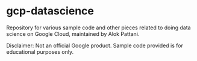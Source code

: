 # gcp-datascience
Repository for various sample code and other pieces related to doing data science on Google Cloud, maintained by Alok Pattani. 

Disclaimer: Not an official Google product. Sample code provided is for educational purposes only.
 

